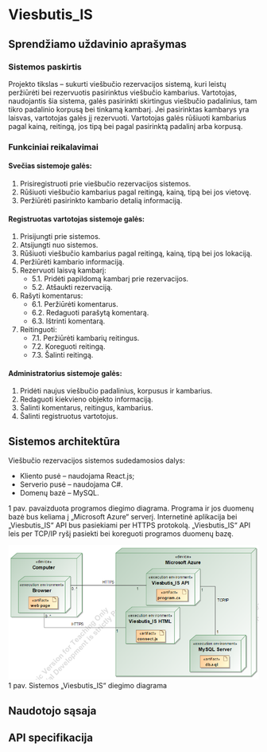 # Viesbutis_IS
## Sprendžiamo uždavinio aprašymas
### Sistemos paskirtis

Projekto tikslas – sukurti viešbučio rezervacijos sistemą, kuri leistų peržiūrėti bei rezervuotis pasirinktus viešbučio kambarius.
Vartotojas, naudojantis šia sistema, galės pasirinkti skirtingus viešbučio padalinius, tam tikro padalinio korpusą bei tinkamą kambarį. Jei pasirinktas kambarys yra laisvas, vartotojas galės jį rezervuoti. Vartotojas galės rūšiuoti kambarius pagal kainą, reitingą, jos tipą bei pagal pasirinktą padalinį arba korpusą.
### Funkciniai reikalavimai

#### Svečias sistemoje galės:
1.	Prisiregistruoti prie viešbučio rezervacijos sistemos.
2.	Rūšiuoti viešbučio kambarius pagal reitingą, kainą, tipą bei jos vietovę.
3.	Peržiūrėti pasirinkto kambario detalią informaciją.
#### Registruotas vartotojas sistemoje galės:
1.	Prisijungti prie sistemos.
2.	Atsijungti nuo sistemos.
3.	Rūšiuoti viešbučio kambarius pagal reitingą, kainą, tipą bei jos lokaciją.
4.	Peržiūrėti kambario informaciją.
5.	Rezervuoti laisvą kambarį:
     * 5.1.	Pridėti papildomą kambarį prie rezervacijos.
     * 5.2.	Atšaukti rezervaciją.
6.	Rašyti komentarus:
     * 6.1.	Peržiūrėti komentarus.
     * 6.2.	Redaguoti parašytą komentarą.
     * 6.3.	Ištrinti komentarą.
7.	Reitinguoti:
     * 7.1.	Peržiūrėti kambarių reitingus.
     * 7.2.	Koreguoti reitingą.
     * 7.3.	Šalinti reitingą.
#### Administratorius sistemoje galės:
1.	Pridėti naujus viešbučio padalinius, korpusus ir kambarius.
2.	Redaguoti kiekvieno objekto informaciją.
3.	Šalinti komentarus, reitingus, kambarius.
4.	Šalinti registruotus vartotojus.

## Sistemos architektūra

Viešbučio rezervacijos sistemos sudedamosios dalys:
*	Kliento pusė – naudojama React.js;
*	Serverio pusė – naudojama C#.
*	Domenų bazė – MySQL.

1 pav. pavaizduota programos diegimo diagrama. Programa ir jos duomenų bazė bus keliama į „Microsoft Azure“ serverį. Internetinė aplikacija bei „Viesbutis_IS“ API bus pasiekiami per HTTPS protokolą. „Viesbutis_IS“ API leis per TCP/IP ryšį pasiekti bei koreguoti programos duomenų bazę.

![alt text](https://github.com/SuveizdisT/Viesbutis_IS/blob/main/deployment.png?raw=true) 
1 pav. Sistemos „Viesbutis_IS“ diegimo diagrama

## Naudotojo sąsaja

## API specifikacija
